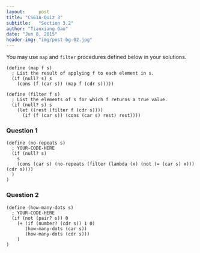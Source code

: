 ```yaml
---
layout:     post
title: "CS61A-Quiz 3"
subtitle:   "Section 3.2"
author: "Tianxiang Gao"
date: "Jun 8, 2015"
header-img: "img/post-bg-02.jpg"
---
```

You may use <code>map</code> and <code>filter</code> procedures defined below in your solutions.
<pre><code>(define (map f s)
  ; List the result of applying f to each element in s.
  (if (null? s) s
    (cons (f (car s)) (map f (cdr s)))))

(define (filter f s)
  ; List the elements of s for which f returns a true value.
  (if (null? s) s
    (let ((rest (filter f (cdr s))))
      (if (f (car s)) (cons (car s) rest) rest))))
</code></pre>
<h3>Question 1</h3>
<pre><code>(define (no-repeats s)
  ; YOUR-CODE-HERE
  (if (null? s) 
    s
    (cons (car s) (no-repeats (filter (lambda (x) (not (= (car s) x))) (cdr s))))
  )
)</code></pre>

<h3>Question 2</h3>
<pre><code>(define (how-many-dots s)
  ; YOUR-CODE-HERE
  (if (not (pair? s)) 0
    (+ (if (number? (cdr s)) 1 0)
       (how-many-dots (car s))
       (how-many-dots (cdr s)))
    ) 
)</code></pre>